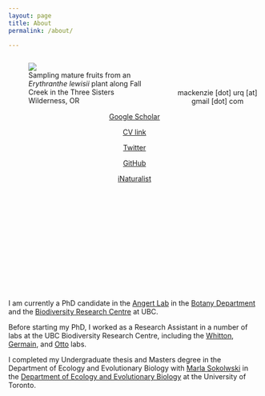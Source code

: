```yaml
---
layout: page
title: About
permalink: /about/

---
```

<figure style="float: left; padding-right: 25px; width: 45%">
 <img src="/assets/three_sisters_collecting.jpg"/>
 <figcaption> Sampling mature fruits from an <i>Erythranthe lewisii</i> plant along Fall Creek in the Three Sisters Wilderness, OR </figcaption>
 </figure>
 <br>
 <br>
 <br>

<p style="text-align:center"> mackenzie [dot] urq [at] gmail [dot] com 
<p style="text-align:center"> <a href="https://scholar.google.ca/citations?user=rMkvEq8AAAAJ&hl=en"> Google Scholar </a> 
<p style="text-align:center"> <a href="https://github.com/macurqcron/macurqcron.github.io/blob/master/MUC_CV_master.pdf"> CV link </a>  </p>
<p style="text-align:center"> <a href="https://twitter.com/macurqcron">Twitter</a> 
<p style="text-align:center"> <a href="https://github.com/macurqcron">GitHub</a> 
<p style="text-align:center"> <a href="https://www.inaturalist.org/people/macurqcron">iNaturalist</a> 



</p> 

<br>
<br>
<br>
<br>
<br>
<br>
<br>
<br>
<br>
<br>
<br>
<br>


<p> I am currently a PhD candidate in the <a href="https://angert.github.io/">Angert Lab</a> in the <a href="https://www.botany.ubc.ca/">Botany Department</a> and the <a href="https://biodiversity.ubc.ca/">Biodiversity Research Centre</a> at UBC. </p> 

<p> Before starting my PhD, I worked as a Research Assistant in a number of labs at the UBC Biodiversity Research Centre, including the <a href="http://whittonlab.weebly.com/">Whitton</a>, <a href="https://germainlab.weebly.com/">Germain</a>, and <a href="https://www.zoology.ubc.ca/~otto/">Otto</a> labs. </p>

<p> I completed my Undergraduate thesis and Masters degree in the Department of Ecology and Evolutionary Biology with <a href="https://sokolowski.eeb.utoronto.ca/">Marla Sokolwski</a> in the <a href="https://eeb.utoronto.ca/"> Department of Ecology and Evolutionary Biology</a> at the University of Toronto. </p> 
